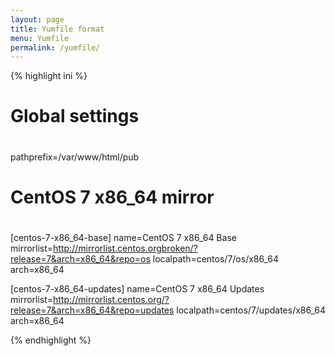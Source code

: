 ```yaml
---
layout: page
title: Yumfile format
menu: Yumfile
permalink: /yumfile/
---
```


{% highlight ini %}
#
# Global settings
#
pathprefix=/var/www/html/pub

#
# CentOS 7 x86_64 mirror
#
[centos-7-x86_64-base]
name=CentOS 7 x86_64 Base
mirrorlist=http://mirrorlist.centos.orgbroken/?release=7&arch=x86_64&repo=os
localpath=centos/7/os/x86_64
arch=x86_64

[centos-7-x86_64-updates]
name=CentOS 7 x86_64 Updates
mirrorlist=http://mirrorlist.centos.org/?release=7&arch=x86_64&repo=updates
localpath=centos/7/updates/x86_64
arch=x86_64

{% endhighlight %}